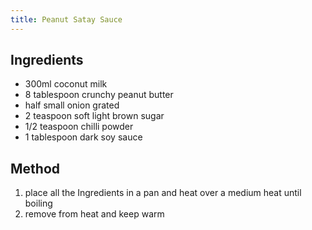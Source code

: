```yaml
---
title: Peanut Satay Sauce
---
```


## Ingredients

-   300ml coconut milk
-   8 tablespoon crunchy peanut butter
-   half small onion grated
-   2 teaspoon soft light brown sugar
-   1/2 teaspoon chilli powder
-   1 tablespoon dark soy sauce

## Method

1.  place all the Ingredients in a pan and heat over a medium heat until boiling
2.  remove from heat and keep warm
